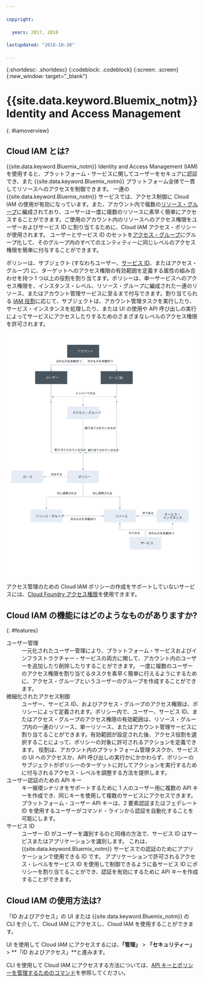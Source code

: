 ```yaml
---

copyright:

  years: 2017, 2018

lastupdated: "2018-10-30"

---
```


{:shortdesc: .shortdesc}
{:codeblock: .codeblock}
{:screen: .screen}
{:new_window: target="_blank"}

# {{site.data.keyword.Bluemix_notm}} Identity and Access Management
{: #iamoverview}

## Cloud IAM とは?

{{site.data.keyword.Bluemix_notm}} Identity and Access Management (IAM) を使用すると、プラットフォーム・サービスに関してユーザーをセキュアに認証でき、また {{site.data.keyword.Bluemix_notm}} プラットフォーム全体で一貫してリソースへのアクセスを制御できます。 一連の {{site.data.keyword.Bluemix_notm}} サービスでは、アクセス制御に Cloud IAM の使用が有効になっています。また、アカウント内で複数の[リソース・グループ](/docs/account/resourcegroups.html)に編成されており、ユーザーは一度に複数のリソースに素早く簡単にアクセスすることができます。ご使用のアカウント内のリソースへのアクセス権限をユーザーおよびサービス ID に割り当てるために、Cloud IAM アクセス・ポリシーが使用されます。 ユーザーとサービス ID のセットを[アクセス・グループ](/docs/iam/groups.html)にグループ化して、そのグループ内のすべてのエンティティーに同じレベルのアクセス権限を簡単に付与することができます。

ポリシーは、サブジェクト (すなわちユーザー、[サービス ID](/docs/iam/serviceid.html#serviceids)、またはアクセス・グループ) に、ターゲットへのアクセス権限の有効範囲を定義する属性の組み合わせを持つ 1 つ以上の役割を割り当てます。ポリシーは、単一サービスへのアクセス権限を、インスタンス・レベル、リソース・グループに編成された一連のリソース、またはアカウント管理サービスに至るまで付与できます。割り当てられる [IAM 役割](/docs/iam/users_roles.html#iamusermanrol)に応じて、サブジェクトは、アカウント管理タスクを実行したり、サービス・インスタンスを処理したり、または UI の使用や API 呼び出しの実行によってサービスにアクセスしたりするためのさまざまなレベルのアクセス権限を許可されます。

![アカウント内でのアクセス制御のための IAM](images/iam-diagram.svg "IAM を使用してアカウント内でアクセス管理が機能する方法")

アクセス管理のための Cloud IAM ポリシーの作成をサポートしていないサービスには、[Cloud Foundry アクセス権限](/docs/iam/cfaccess.html#cfaccess)を使用できます。


## Cloud IAM の機能にはどのようなものがありますか?
{: #features}

<dl>
<dt>ユーザー管理</dt>
<dd>一元化されたユーザー管理により、プラットフォーム・サービスおよびインフラストラクチャー・サービスの両方に関して、アカウント内のユーザーを追加したり削除したりすることができます。 一度に複数のユーザーのアクセス権限を割り当てるタスクを素早く簡単に行えるようにするために、アクセス・グループというユーザーのグループを作成することができます。</dd>
<dt>微細化されたアクセス制御</dt>
<dd>ユーザー、サービス ID、およびアクセス・グループのアクセス権限は、ポリシーによって定義されます。ポリシー内で、ユーザー、サービス ID、またはアクセス・グループのアクセス権限の有効範囲は、リソース・グループ内の一連のリソース、単一リソース、またはアカウント管理サービスに割り当てることができます。有効範囲が設定された後、アクセス役割を選択することによって、ポリシーの対象に許可されるアクションを定義できます。 役割は、アカウント内のプラットフォーム管理タスクか、サービスの UI へのアクセスか、API 呼び出しの実行かにかかわらず、ポリシーのサブジェクトがポリシーのターゲットに対してアクションを実行するために付与されるアクセス・レベルを調整する方法を提供します。</dd>
<dt>ユーザー認証のための API キー</dt>
<dd>キー循環シナリオをサポートするために 1 人のユーザー用に複数の API キーを作成でき、同じキーを使用して複数のサービスにアクセスできます。 プラットフォーム・ユーザー API キーは、2 要素認証またはフェデレート ID を使用するユーザーがコマンド・ラインから認証を自動化することを可能にします。</dd>
<dt>サービス ID</dt>
<dd>ユーザー ID がユーザーを識別するのと同様の方法で、サービス ID はサービスまたはアプリケーションを識別します。 これは、{{site.data.keyword.Bluemix_notm}} サービスでの認証のためにアプリケーションで使用できる ID です。 アプリケーションで許可されるアクセス・レベルをサービス ID を使用して制御できるように各サービス ID にポリシーを割り当てることができ、認証を有効にするために API キーを作成することができます。</dd>
</dl>


## Cloud IAM の使用方法は?

「ID およびアクセス」の UI または {{site.data.keyword.Bluemix_notm}} の CLI を介して、Cloud IAM にアクセスし、Cloud IAM を使用することができます。

UI を使用して Cloud IAM にアクセスするには、**「管理」** &gt; **「セキュリティー」** &gt; **「ID およびアクセス」**と進みます。

CLI を使用して Cloud IAM にアクセスする方法については、[API キーとポリシーを管理するためのコマンド](/docs/cli/reference/ibmcloud/cli_api_policy.html#ibmcloud_commands_iam)を参照してください。
